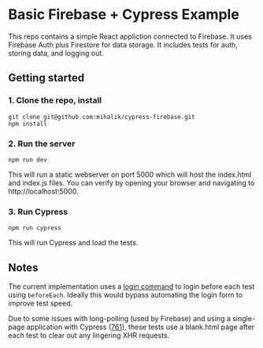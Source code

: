 # Basic Firebase + Cypress Example

This repo contains a simple React appliction connected to Firebase. It uses Firebase Auth plus Firestore for data storage. It includes tests for auth, storing data, and logging out.

## Getting started

### 1. Clone the repo, install

```
git clone git@github.com:mihalik/cypress-firebase.git
npm install
```

### 2. Run the server

`npm run dev`

This will run a static webserver on port 5000 which will host the index.html and index.js files. You can verify by opening your browser and navigating to http://localhost:5000.

### 3. Run Cypress

`npm run cypress`

This will run Cypress and load the tests.

## Notes

The current implementation uses a [login command](./cypress/support/commands.js) to login before each test using `beforeEach`. Ideally this would bypass automating the login form to improve test speed.

Due to some issues with long-polling (used by Firebase) and using a single-page application with Cypress ([761](https://github.com/cypress-io/cypress/issues/761)), these tests use a blank.html page after each test to clear out any lingering XHR requests.
